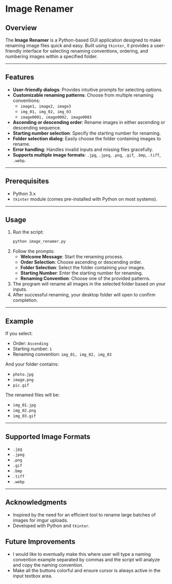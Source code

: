 # Image Renamer

## Overview
The **Image Renamer** is a Python-based GUI application designed to make renaming image files quick and easy. Built using `tkinter`, it provides a user-friendly interface for selecting renaming conventions, ordering, and numbering images within a specified folder.

---

## Features
- **User-friendly dialogs**: Provides intuitive prompts for selecting options.
- **Customizable renaming patterns**: Choose from multiple renaming conventions:
  - `image1, image2, image3`
  - `img_01, img_02, img_03`
  - `image0001, image0002, image0003`
- **Ascending or descending order**: Rename images in either ascending or descending sequence.
- **Starting number selection**: Specify the starting number for renaming.
- **Folder selection dialog**: Easily choose the folder containing images to rename.
- **Error handling**: Handles invalid inputs and missing files gracefully.
- **Supports multiple image formats**: `.jpg`, `.jpeg`, `.png`, `.gif`, `.bmp`, `.tiff`, `.webp`.

---

## Prerequisites
- Python 3.x
- `tkinter` module (comes pre-installed with Python on most systems).

---

## Usage
1. Run the script:
   ```bash
   python image_renamer.py
   ```
2. Follow the prompts:
   - **Welcome Message**: Start the renaming process.
   - **Order Selection**: Choose ascending or descending order.
   - **Folder Selection**: Select the folder containing your images.
   - **Starting Number**: Enter the starting number for renaming.
   - **Renaming Convention**: Choose one of the provided patterns.
3. The program will rename all images in the selected folder based on your inputs.
4. After successful renaming, your desktop folder will open to confirm completion.

---

## Example
If you select:
- Order: `Ascending`
- Starting number: `1`
- Renaming convention: `img_01, img_02, img_03`

And your folder contains:
- `photo.jpg`
- `image.png`
- `pic.gif`

The renamed files will be:
- `img_01.jpg`
- `img_02.png`
- `img_03.gif`

---

## Supported Image Formats
- `.jpg`
- `.jpeg`
- `.png`
- `.gif`
- `.bmp`
- `.tiff`
- `.webp`

---

## Acknowledgments
- Inspired by the need for an efficient tool to rename large batches of images for imgur uploads.
- Developed with Python and `tkinter`.

## Future Improvements
- I would like to eventually make this where user will type a naming convention example separated by commas and the script will analyze and copy the naming convention.
- Make all the buttons colorful and ensure cursor is always active in the input textbox area.


